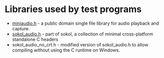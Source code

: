 # Libraries used by test programs

- [miniaudio.h](https://github.com/mackron/miniaudio/) - a public domain single file library for audio playback and capture.
- [sokol_audio.h](https://github.com/floooh/sokol/) - part of sokol, a collection of minimal cross-platform standalone C headers
- sokol_audio_no_crt.h - modified version of sokol_audio.h to allow compiling without using the C runtime on Windows.
